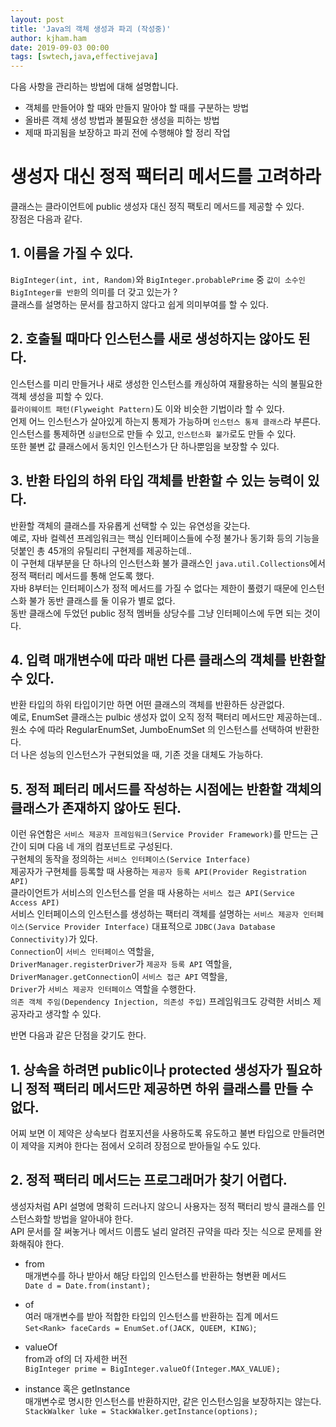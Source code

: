 ```yaml
---
layout: post
title: 'Java의 객체 생성과 파괴 (작성중)'
author: kjham.ham
date: 2019-09-03 00:00
tags: [swtech,java,effectivejava]
---
```


다음 사항을 관리하는 방법에 대해 설명합니다.  
+ 객체를 만들어야 할 때와 만들지 말아야 할 때를 구분하는 방법  
+ 올바른 객체 생성 방법과 불필요한 생성을 피하는 방법  
+ 제때 파괴됨을 보장하고 파괴 전에 수행해야 할 정리 작업

# 생성자 대신 정적 팩터리 메서드를 고려하라  

클래스는 클라이언트에 public 생성자 대신 정직 팩토리 메서드를 제공할 수 있다.  
장점은 다음과 같다.  

## 1. 이름을 가질 수 있다.  
`BigInteger(int, int, Random)`와 `BigInteger.probablePrime` 중 `값이 소수인 BigInteger를 반환`의 의미를 더 갖고 있는가 ?  
클래스를 설명하는 문서를 참고하지 않다고 쉽게 의미부여를 할 수 있다.  

## 2. 호출될 때마다 인스턴스를 새로 생성하지는 않아도 된다.  
인스턴스를 미리 만들거나 새로 생성한 인스턴스를 캐싱하여 재활용하는 식의 불필요한 객체 생성을 피할 수 있다.  
`플라이웨이트 패턴(Flyweight Pattern)`도 이와 비슷한 기법이라 할 수 있다.  
언제 어느 인스턴스가 살아있게 하는지 통제가 가능하며 `인스턴스 통제 클래스`라 부른다.  
인스턴스를 통제하면 `싱글턴`으로 만들 수 있고, `인스턴스화 불가`로도 만들 수 있다.  
또한 불변 값 클래스에서 동치인 인스턴스가 단 하나뿐임을 보장할 수 있다.  

## 3. 반환 타입의 하위 타입 객체를 반환할 수 있는 능력이 있다.  
반환할 객체의 클래스를 자유롭게 선택할 수 있는 유연성을 갖는다.  
예로, 자바 컬렉션 프레임워크는 핵심 인터페이스들에 수정 불가나 동기화 등의 기능을 덧붙인 총 45개의 유틸리티 구현제를 제공하는데..  
이 구현체 대부분을 단 하나의 인스턴스화 불가 클래스인 `java.util.Collections`에서 정적 팩터리 메서드를 통해 얻도록 했다.  
자바 8부터는 인터페이스가 정적 메서드를 가질 수 없다는 제한이 풀렸기 때문에 인스턴스화 불가 동반 클래스를 둘 이유가 별로 없다.  
동반 클래스에 두었던 public 정적 멤버들 상당수를 그냥 인터페이스에 두면 되는 것이다.  

## 4. 입력 매개변수에 따라 매번 다른 클래스의 객체를 반환할 수 있다.  
반환 타입의 하위 타입이기만 하면 어떤 클래스의 객체를 반환하든 상관없다.  
예로, EnumSet 클래스는 pulbic 생성자 없이 오직 정적 팩터리 메서드만 제공하는데..  
원소 수에 따라 RegularEnumSet, JumboEnumSet 의 인스턴스를 선택하여 반환한다.  
더 나은 성능의 인스턴스가 구현되었을 때, 기존 것을 대체도 가능하다.  

## 5. 정적 페터리 메서드를 작성하는 시점에는 반환할 객체의 클래스가 존재하지 않아도 된다.  
이런 유연함은 `서비스 제공자 프레임워크(Service Provider Framework)`를 만드는 근간이 되며 다음 네 개의 컴포넌트로 구성된다.  
구현체의 동작을 정의하는 `서비스 인터페이스(Service Interface)`  
제공자가 구현체를 등록할 때 사용하는 `제공자 등록 API(Provider Registration API)`  
클라이언트가 서비스의 인스턴스를 얻을 때 사용하는 `서비스 접근 API(Service Access API)`  
서비스 인터페이스의 인스턴스를 생성하는 팩터리 객체를 설명하는 `서비스 제공자 인터페이스(Service Provider Interface)`
대표적으로 `JDBC(Java Database Connectivity)`가 있다.  
`Connection`이 `서비스 인터페이스` 역할을,  
`DriverManager.registerDriver`가 `제공자 등록 API` 역할을,  
`DriverManager.getConnection`이 `서비스 접근 API` 역할을,  
`Driver`가 `서비스 제공자 인터페이스` 역할을 수행한다.  
`의존 객체 주임(Dependency Injection, 의존성 주입)` 프레임워크도 강력한 서비스 제공자라고 생각할 수 있다.  

반면 다음과 같은 단점을 갖기도 한다.  

## 1. 상속을 하려면 public이나 protected 생성자가 필요하니 정적 팩터리 메서드만 제공하면 하위 클래스를 만들 수 없다.  
어찌 보면 이 제약은 상속보다 컴포지션을 사용하도록 유도하고 불변 타입으로 만들려면 이 제약을 지켜야 한다는 점에서 오히려 장점으로 받아들일 수도 있다.  

## 2. 정적 팩터리 메서드는 프로그래머가 찾기 어렵다.  
생성자처럼 API 설명에 명확히 드러나지 않으니 사용자는 정적 팩터리 방식 클래스를 인스턴스화할 방법을 알아내야 한다.  
API 문서를 잘 써놓거나 메서드 이름도 널리 알려진 규약을 따라 짓는 식으로 문제를 완화해줘야 한다.  

+ from  
매개변수를 하나 받아서 해당 타입의 인스턴스를 반환하는 형변환 메서드  
`Date d = Date.from(instant);`

+ of  
여러 매개변수를 받아 적합한 타입의 인스턴스를 반환하는 집계 메서드  
`Set<Rank> faceCards = EnumSet.of(JACK, QUEEM, KING)`;  

+ valueOf  
from과 of의 더 자세한 버전  
`BigInteger prime = BigInteger.valueOf(Integer.MAX_VALUE);`

+ instance 혹은 getInstance  
매개변수로 명시한 인스턴스를 반환하지만, 같은 인스턴스임을 보장하지는 않는다.  
`StackWalker luke = StackWalker.getInstance(options);`



